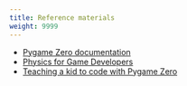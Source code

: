 ```yaml
---
title: Reference materials
weight: 9999
---
```


- [Pygame Zero documentation](https://pygame-zero.readthedocs.io/en/latest/introduction.html)
- [Physics for Game Developers](https://archive.org/details/physics-for-game-developers-2e/page/xii/mode/2up)
- [Teaching a kid to code with Pygame Zero](https://www.mattlayman.com/blog/2019/teach-kid-code-pygame-zero/)
